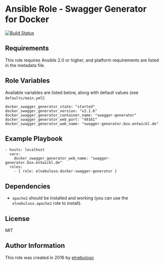 # Ansible Role - Swagger Generator for Docker

[![Build Status](https://travis-ci.org/elnebuloso/ansible-role-docker-swagger-generator.svg?branch=master)](https://travis-ci.org/elnebuloso/ansible-role-docker-swagger-generator)

## Requirements

This role requires Ansible 2.0 or higher, and platform requirements are listed in the metadata file.

## Role Variables

Available variables are listed below, along with default values (see `defaults/main.yml`):

```
docker_swagger_generator_state: "started"
docker_swagger_generator_version: "v2.1.6"
docker_swagger_generator_container_name: "swagger-generator"
docker_swagger_generator_web_port: "49161"
docker_swagger_generator_web_name: "swagger-generator.box.entwickl.de"
```

## Example Playbook

```
- hosts: localhost
  vars:
    docker_swagger_generator_web_name: "swagger-generator.box.entwickl.de"
  roles:
    - { role: elnebuloso.docker-swagger-generator }
```

## Dependencies

- `apache2` should be installed and working (you can use the `elnebuloso.apache2` role to install).

##  License

MIT

##  Author Information

This role was created in 2016 by [elnebuloso](https://github.com/elnebuloso/)